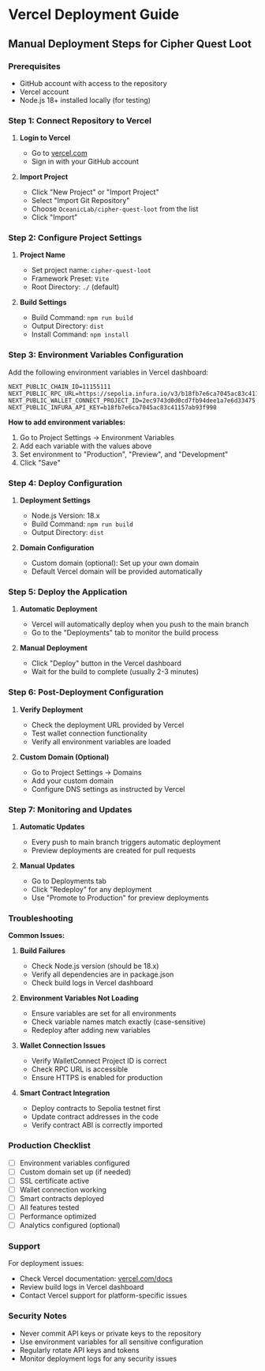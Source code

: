 # Vercel Deployment Guide

## Manual Deployment Steps for Cipher Quest Loot

### Prerequisites
- GitHub account with access to the repository
- Vercel account
- Node.js 18+ installed locally (for testing)

### Step 1: Connect Repository to Vercel

1. **Login to Vercel**
   - Go to [vercel.com](https://vercel.com)
   - Sign in with your GitHub account

2. **Import Project**
   - Click "New Project" or "Import Project"
   - Select "Import Git Repository"
   - Choose `OceanicLab/cipher-quest-loot` from the list
   - Click "Import"

### Step 2: Configure Project Settings

1. **Project Name**
   - Set project name: `cipher-quest-loot`
   - Framework Preset: `Vite`
   - Root Directory: `./` (default)

2. **Build Settings**
   - Build Command: `npm run build`
   - Output Directory: `dist`
   - Install Command: `npm install`

### Step 3: Environment Variables Configuration

Add the following environment variables in Vercel dashboard:

```
NEXT_PUBLIC_CHAIN_ID=11155111
NEXT_PUBLIC_RPC_URL=https://sepolia.infura.io/v3/b18fb7e6ca7045ac83c41157ab93f990
NEXT_PUBLIC_WALLET_CONNECT_PROJECT_ID=2ec9743d0d0cd7fb94dee1a7e6d33475
NEXT_PUBLIC_INFURA_API_KEY=b18fb7e6ca7045ac83c41157ab93f990
```

**How to add environment variables:**
1. Go to Project Settings → Environment Variables
2. Add each variable with the values above
3. Set environment to "Production", "Preview", and "Development"
4. Click "Save"

### Step 4: Deploy Configuration

1. **Deployment Settings**
   - Node.js Version: 18.x
   - Build Command: `npm run build`
   - Output Directory: `dist`

2. **Domain Configuration**
   - Custom domain (optional): Set up your own domain
   - Default Vercel domain will be provided automatically

### Step 5: Deploy the Application

1. **Automatic Deployment**
   - Vercel will automatically deploy when you push to the main branch
   - Go to the "Deployments" tab to monitor the build process

2. **Manual Deployment**
   - Click "Deploy" button in the Vercel dashboard
   - Wait for the build to complete (usually 2-3 minutes)

### Step 6: Post-Deployment Configuration

1. **Verify Deployment**
   - Check the deployment URL provided by Vercel
   - Test wallet connection functionality
   - Verify all environment variables are loaded

2. **Custom Domain (Optional)**
   - Go to Project Settings → Domains
   - Add your custom domain
   - Configure DNS settings as instructed by Vercel

### Step 7: Monitoring and Updates

1. **Automatic Updates**
   - Every push to main branch triggers automatic deployment
   - Preview deployments are created for pull requests

2. **Manual Updates**
   - Go to Deployments tab
   - Click "Redeploy" for any deployment
   - Use "Promote to Production" for preview deployments

### Troubleshooting

**Common Issues:**

1. **Build Failures**
   - Check Node.js version (should be 18.x)
   - Verify all dependencies are in package.json
   - Check build logs in Vercel dashboard

2. **Environment Variables Not Loading**
   - Ensure variables are set for all environments
   - Check variable names match exactly (case-sensitive)
   - Redeploy after adding new variables

3. **Wallet Connection Issues**
   - Verify WalletConnect Project ID is correct
   - Check RPC URL is accessible
   - Ensure HTTPS is enabled for production

4. **Smart Contract Integration**
   - Deploy contracts to Sepolia testnet first
   - Update contract addresses in the code
   - Verify contract ABI is correctly imported

### Production Checklist

- [ ] Environment variables configured
- [ ] Custom domain set up (if needed)
- [ ] SSL certificate active
- [ ] Wallet connection working
- [ ] Smart contracts deployed
- [ ] All features tested
- [ ] Performance optimized
- [ ] Analytics configured (optional)

### Support

For deployment issues:
- Check Vercel documentation: [vercel.com/docs](https://vercel.com/docs)
- Review build logs in Vercel dashboard
- Contact Vercel support for platform-specific issues

### Security Notes

- Never commit API keys or private keys to the repository
- Use environment variables for all sensitive configuration
- Regularly rotate API keys and tokens
- Monitor deployment logs for any security issues
